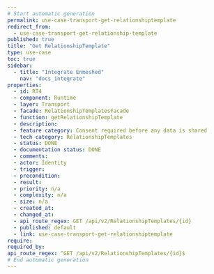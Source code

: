 ```yaml
---
# Start automatic generation
permalink: use-case-transport-get-relationshiptemplate
redirect_from:
  - use-case-transport-get-relationship-template
published: true
title: "Get RelationshipTemplate"
type: use-case
toc: true
sidebar:
  - title: "Integrate Enmeshed"
    nav: "docs_integrate"
properties:
  - id: RT4
  - component: Runtime
  - layer: Transport
  - facade: RelationshipTemplatesFacade
  - function: getRelationshipTemplate
  - description:
  - feature category: Consent required before any data is shared
  - tech category: RelationshipTemplates
  - status: DONE
  - documentation status: DONE
  - comments:
  - actor: Identity
  - trigger:
  - precondition:
  - result:
  - priority: n/a
  - complexity: n/a
  - size: n/a
  - created_at:
  - changed_at:
  - api_route_regex: GET /api/v2/RelationshipTemplates/{id}
  - published: default
  - link: use-case-transport-get-relationshiptemplate
require:
required_by:
api_route_regex: ^GET /api/v2/RelationshipTemplates/{id}$
# End automatic generation
---
```

